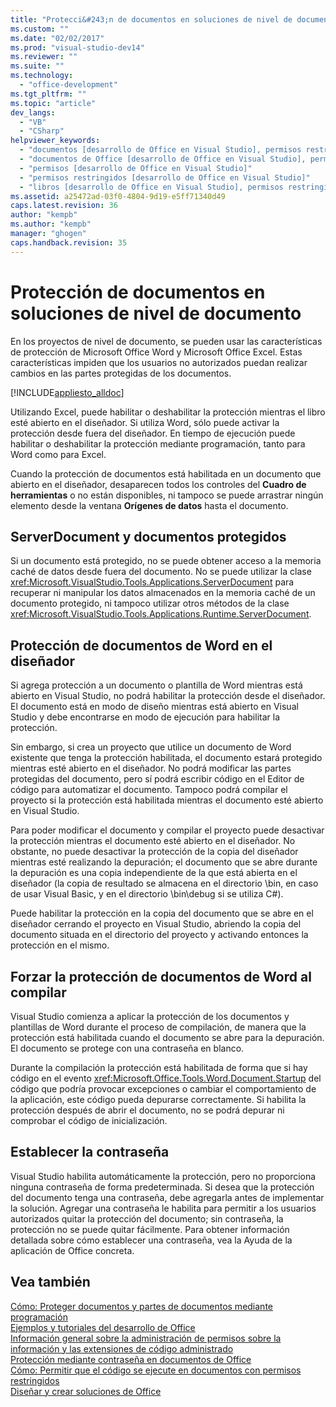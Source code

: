 ```yaml
---
title: "Protecci&#243;n de documentos en soluciones de nivel de documento | Microsoft Docs"
ms.custom: ""
ms.date: "02/02/2017"
ms.prod: "visual-studio-dev14"
ms.reviewer: ""
ms.suite: ""
ms.technology: 
  - "office-development"
ms.tgt_pltfrm: ""
ms.topic: "article"
dev_langs: 
  - "VB"
  - "CSharp"
helpviewer_keywords: 
  - "documentos [desarrollo de Office en Visual Studio], permisos restringidos"
  - "documentos de Office [desarrollo de Office en Visual Studio], permisos restringidos"
  - "permisos [desarrollo de Office en Visual Studio]"
  - "permisos restringidos [desarrollo de Office en Visual Studio]"
  - "libros [desarrollo de Office en Visual Studio], permisos restringidos"
ms.assetid: a25472ad-03f0-4804-9d19-e5ff71340d49
caps.latest.revision: 36
author: "kempb"
ms.author: "kempb"
manager: "ghogen"
caps.handback.revision: 35
---
```

# Protecci&#243;n de documentos en soluciones de nivel de documento
  En los proyectos de nivel de documento, se pueden usar las características de protección de Microsoft Office Word y Microsoft Office Excel.  Estas características impiden que los usuarios no autorizados puedan realizar cambios en las partes protegidas de los documentos.  
  
 [!INCLUDE[appliesto_alldoc](../vsto/includes/appliesto-alldoc-md.md)]  
  
 Utilizando Excel, puede habilitar o deshabilitar la protección mientras el libro esté abierto en el diseñador.  Si utiliza Word, sólo puede activar la protección desde fuera del diseñador.  En tiempo de ejecución puede habilitar o deshabilitar la protección mediante programación, tanto para Word como para Excel.  
  
 Cuando la protección de documentos está habilitada en un documento que abierto en el diseñador, desaparecen todos los controles del **Cuadro de herramientas** o no están disponibles, ni tampoco se puede arrastrar ningún elemento desde la ventana **Orígenes de datos** hasta el documento.  
  
## ServerDocument y documentos protegidos  
 Si un documento está protegido, no se puede obtener acceso a la memoria caché de datos desde fuera del documento.  No se puede utilizar la clase <xref:Microsoft.VisualStudio.Tools.Applications.ServerDocument> para recuperar ni manipular los datos almacenados en la memoria caché de un documento protegido, ni tampoco utilizar otros métodos de la clase <xref:Microsoft.VisualStudio.Tools.Applications.Runtime.ServerDocument>.  
  
## Protección de documentos de Word en el diseñador  
 Si agrega protección a un documento o plantilla de Word mientras está abierto en Visual Studio, no podrá habilitar la protección desde el diseñador.  El documento está en modo de diseño mientras está abierto en Visual Studio y debe encontrarse en modo de ejecución para habilitar la protección.  
  
 Sin embargo, si crea un proyecto que utilice un documento de Word existente que tenga la protección habilitada, el documento estará protegido mientras esté abierto en el diseñador.  No podrá modificar las partes protegidas del documento, pero sí podrá escribir código en el Editor de código para automatizar el documento.  Tampoco podrá compilar el proyecto si la protección está habilitada mientras el documento esté abierto en Visual Studio.  
  
 Para poder modificar el documento y compilar el proyecto puede desactivar la protección mientras el documento esté abierto en el diseñador.  No obstante, no puede desactivar la protección de la copia del diseñador mientras esté realizando la depuración; el documento que se abre durante la depuración es una copia independiente de la que está abierta en el diseñador \(la copia de resultado se almacena en el directorio \\bin, en caso de usar Visual Basic, y en el directorio \\bin\\debug si se utiliza C\#\).  
  
 Puede habilitar la protección en la copia del documento que se abre en el diseñador cerrando el proyecto en Visual Studio, abriendo la copia del documento situada en el directorio del proyecto y activando entonces la protección en el mismo.  
  
## Forzar la protección de documentos de Word al compilar  
 Visual Studio comienza a aplicar la protección de los documentos y plantillas de Word durante el proceso de compilación, de manera que la protección está habilitada cuando el documento se abre para la depuración.  El documento se protege con una contraseña en blanco.  
  
 Durante la compilación la protección está habilitada de forma que si hay código en el evento <xref:Microsoft.Office.Tools.Word.Document.Startup> del código que podría provocar excepciones o cambiar el comportamiento de la aplicación, este código pueda depurarse correctamente.  Si habilita la protección después de abrir el documento, no se podrá depurar ni comprobar el código de inicialización.  
  
## Establecer la contraseña  
 Visual Studio habilita automáticamente la protección, pero no proporciona ninguna contraseña de forma predeterminada.  Si desea que la protección del documento tenga una contraseña, debe agregarla antes de implementar la solución.  Agregar una contraseña le habilita para permitir a los usuarios autorizados quitar la protección del documento; sin contraseña, la protección no se puede quitar fácilmente.  Para obtener información detallada sobre cómo establecer una contraseña, vea la Ayuda de la aplicación de Office concreta.  
  
## Vea también  
 [Cómo: Proteger documentos y partes de documentos mediante programación](../vsto/how-to-programmatically-protect-documents-and-parts-of-documents.md)   
 [Ejemplos y tutoriales del desarrollo de Office](../vsto/office-development-samples-and-walkthroughs.md)   
 [Información general sobre la administración de permisos sobre la información y las extensiones de código administrado](../vsto/information-rights-management-and-managed-code-extensions-overview.md)   
 [Protección mediante contraseña en documentos de Office](../vsto/password-protection-on-office-documents.md)   
 [Cómo: Permitir que el código se ejecute en documentos con permisos restringidos](../vsto/how-to-permit-code-to-run-behind-documents-with-restricted-permissions.md)   
 [Diseñar y crear soluciones de Office](../vsto/designing-and-creating-office-solutions.md)  
  
  